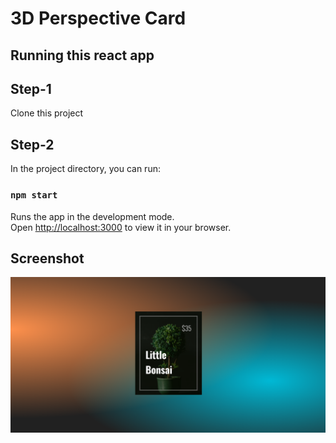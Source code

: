 # 3D Perspective Card
## Running this react app

## Step-1

Clone this project

## Step-2

In the project directory, you can run:

### `npm start`

Runs the app in the development mode.\
Open [http://localhost:3000](http://localhost:3000) to view it in your browser.

## Screenshot
![Screenshot](Capture.PNG)